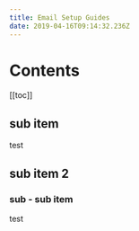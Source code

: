 ```yaml
---
title: Email Setup Guides
date: 2019-04-16T09:14:32.236Z
---
```


# Contents
[[toc]]

## sub item

test

## sub item 2

### sub - sub item
test
